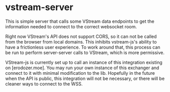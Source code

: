# vstream-server

This is simple server that calls some VStream data endpoints to  get the information needed to connect to the correct websocket room.

Right now VStream's API does not support CORS, so it can not be called from the browser from local domains.  This inhibits vstream-js's ability to have a frictionless user experience.  To work around that, this process can be run to perform server-server calls to VStream, which is more permissive.

VStream-js is currently set up to call an instance of this integration existing on [erodozer.moe].  You may run your own instance of this exchanger and connect to it with minimal modification to the lib.  Hopefully in the future when the API is public, this integration will not be necessary, or there will be cleaner ways to connect to the WSS.
